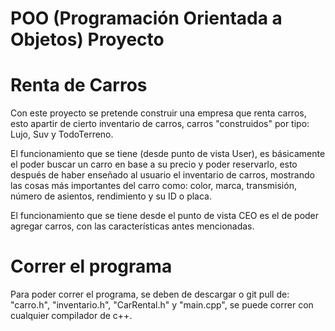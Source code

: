 # POO (Programación Orientada a Objetos) Proyecto 

# Renta de Carros
Con este proyecto se pretende construir una empresa que renta
carros, esto apartir de cierto inventario de carros, carros 
"construidos" por tipo: Lujo, Suv y TodoTerreno.

El funcionamiento que se tiene (desde punto de vista User), 
es básicamente el poder buscar un carro en base a su precio
y poder reservarlo, esto después de haber enseñado al usuario
el inventario de carros, mostrando las cosas más importantes 
del carro como: color, marca, transmisión, número de asientos,
rendimiento y su ID o placa.

El funcionamiento que se tiene desde el punto de vista CEO
es el de poder agregar carros, con las características antes
mencionadas.

# Correr el programa
Para poder correr el programa, se deben de descargar o 
git pull de: "carro.h", "inventario.h", "CarRental.h" y 
"main.cpp", se puede correr con cualquier compilador de 
c++.

